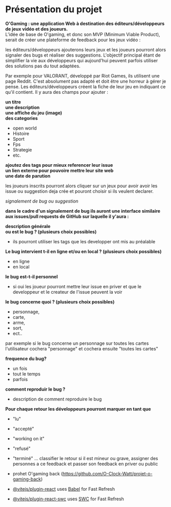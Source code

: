 
# Présentation du projet

__O'Gaming : une application Web à destination des éditeurs/développeurs de jeux vidéo et des joueurs.__  
L’idée de base de O'gaming, et donc son MVP (Minimum Viable Product), serait de créer une plateforme de feedback pour les jeux vidéo :  
  
les éditeurs/développeurs ajouterons leurs jeux et
les joueurs pourront alors
signaler des bugs et
réaliser des suggestions.
L'objectif principal étant de simplifier la vie aux développeurs qui aujourd’hui peuvent parfois utiliser des solutions pas du tout adaptées.  

Par exemple pour VALORANT, développé par Riot Games, ils utilisent une page Reddit.
C'est absolument pas adapté et doit être une horreur à gérer je pense.
Les éditeurs/développeurs créent la fiche de leur jeu en indiquant ce qu'il contient. Il y aura des champs pour ajouter :  

**un titre**  
**une description**  
**une affiche du jeu (image)**  
**des categories**
-  open world
-  Histoire
-  Sport
-  Fps
-  Strategie
-   etc.

**ajoutez des tags pour mieux referencer leur issue**  
**un lien externe pour pouvoire mettre leur site web**  
**une date de parution**  

les joueurs inscrits pourront alors cliquer sur un jeux pour avoir avoir les issue ou suggestion deja crée et pouront choisir si ils veulent declarer.  

*signalement de bug ou suggestion*  

**dans le cadre d'un signalement de bug ils auront une interface similaire aux issues/pull requests de GitHub sur laquelle il y'aura :**  

**description générale**   
**ou est le bug ? (plusieurs choix possibles)**   
- ils pourront utiliser les tags que les developper ont mis au préalable

**Le bug intervient t-il en ligne et/ou en local ? (plusieurs choix possibles)**  
-  en ligne
-  en local

**le bug est-t-il personnel**  
- si oui les joueur pourront mettre leur issue en priver et que le developpeur et le createur de l'issue peuvent la voir

**le bug concerne quoi ? (plusieurs choix possibles)**
-  personnage,
-  carte,
-  arme,
-  sort,
-  ect..

par exemple si le bug concerne un personnage sur toutes les cartes 
l'utilisateur cochera "personnage" et
cochera ensuite "toutes les cartes"

**frequence du bug?**
-  un fois
-  tout le temps
-  parfois
 
**comment reproduir le bug ?**  
-  description de comment reproduire le bug 
 
**Pour chaque retour les développeurs pourront marquer en tant que**
-  "lu"
-  "accepté"
-  "working on it"
-  "refusé"
-  "terminé"
...
classifier le retour si il est mineur ou grave,
assigner des personnes a ce feedback
et passer son feedback en priver ou public


-  prohet O'gaming back (https://github.com/O-Clock-Watt/projet-o-gaming-back)


- [@vitejs/plugin-react](https://github.com/vitejs/vite-plugin-react/blob/main/packages/plugin-react/README.md) uses [Babel](https://babeljs.io/) for Fast Refresh
- [@vitejs/plugin-react-swc](https://github.com/vitejs/vite-plugin-react-swc) uses [SWC](https://swc.rs/) for Fast Refresh

